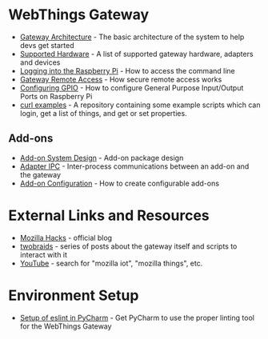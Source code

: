 # WebThings Gateway

* [Gateway Architecture](./Gateway-Architecture) - The basic architecture of the system to help devs get started
* [Supported Hardware](./Supported-Hardware) - A list of supported gateway hardware, adapters and devices
* [Logging into the Raspberry Pi](./Logging-into-the-Raspberry-Pi) - How to access the command line
* [Gateway Remote Access](https://github.com/mozilla-iot/registration_server/blob/master/doc/flow.md) - How secure remote access works
* [Configuring GPIO](./Configuring-GPIO-for-use-with-the-gpio-adapter) - How to configure General Purpose Input/Output Ports on Raspberry Pi
* [curl examples](https://github.com/mozilla-iot/curl-examples/) - A repository containing some example scripts which can login, get a list of things, and get or set properties.

## Add-ons

* [Add-on System Design](./Add-on-System-Design) - Add-on package design
* [Adapter IPC](./Adapter-IPC) - Inter-process communications between an add-on and the gateway
* [Add-on Configuration](./Add-on-Configuration) - How to create configurable add-ons

# External Links and Resources

* [Mozilla Hacks](https://hacks.mozilla.org/category/web-of-things/) - official blog
* [twobraids](https://www.google.com/search?hl=en&q=site%3Awww.twobraids.com%20%22things%20gateway%22) - series of posts about the gateway itself and scripts to interact with it
* [YouTube](https://youtube.com) - search for "mozilla iot", "mozilla things", etc.

# Environment Setup

* [Setup of eslint in PyCharm](./PyCharm-Setup) - Get PyCharm to use the proper linting tool for the WebThings Gateway